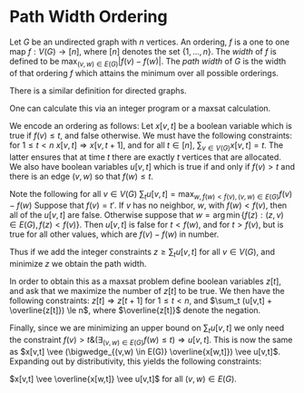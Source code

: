 Path Width Ordering
===================

Let $G$ be an undirected graph with $n$ vertices. An ordering, $f$ is
a one to one map $f: V(G) \rightarrow [n]$, where $[n]$ denotes the
set $\{1, \dots, n\}$. The *width* of $f$ is defined to be
$\max_{(v,w) \in E(G)} |f(v) - f(w)|$. The *path width* of $G$ is the
width of that ordering $f$ which attains the minimum over all possible
orderings.

There is a similar definition for directed graphs.

One can calculate this via an integer program or a maxsat calculation.

We encode an ordering as follows: Let $x[v,t]$ be a boolean variable
which is true if $f(v) \le t$, and false otherwise. We must have the
following constraints: for $1 \le t < n$ $x[v,t] \Rightarrow
x[v,t+1]$, and for all $t \in [n]$, $\sum_{v \in V(G)} x[v,t] =
t$. The latter ensures that at time $t$ there are exactly $t$ vertices
that are allocated. We also have boolean variables $u[v,t]$ which is
true if and only if $f(v) > t$ and there is an edge $(v,w)$ so that
$f(w) \le t$.

Note the following for all $v \in V(G)$
$`\sum_t u[v,t] = \max_{w, f(w) < f(v), (v,w) \in E(G)} f(v) - f(w)`$
Suppose that $f(v) = t'$. If $v$ has no neighbor, $w$, with $f(w) <
f(v)$, then all of the $u[v,t]$ are false. Otherwise suppose that
$w = \arg\min \{ f(z): (z,v) \in E(G), f(z) < f(v)\}$. Then
$u[v,t]$ is false for $t < f(w)$, and for $t > f(v)$, but is true
for all other values, which are $f(v) - f(w)$ in number.

Thus if we add the integer constraints $`z \ge \sum_t u[v,t]`$ for all
$v \in V(G)$, and minimize $z$ we obtain the path width.

In order to obtain this as a maxsat problem define boolean variables
$z[t]$, and ask that we maximize the number of $z[t]$ to be true.
We then have the following constraints: $z[t] \Rightarrow z[t+1]$ for
$1 \le t < n$, and $`\sum_t (u[v,t] + \overline{z[t]}) \le n`$, where
$\overline{z[t]}$ denote the negation.

Finally, since we are minimizing an upper bound on $`\sum_t u[v,t]`$
we only need the constraint $f(v) > t \& (\exists_{(v,w) \in E(G)}
f(w) \le t) \Rightarrow u[v,t]$. This is now the same as
$x[v,t] \vee (\bigwedge_{(v,w) \in E(G)} \overline{x[w,t]}) \vee
u[v,t]$. Expanding out by distributivity, this yields the following
constraints:

$x[v,t] \vee \overline{x[w,t]} \vee u[v,t]$ for all $(v,w) \in E(G)$.
